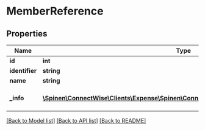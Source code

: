 # MemberReference

## Properties
Name | Type | Description | Notes
------------ | ------------- | ------------- | -------------
**id** | **int** |  | [optional] 
**identifier** | **string** |  | [optional] 
**name** | **string** |  | [optional] 
**_info** | [**\Spinen\ConnectWise\Clients\Expense\Spinen\ConnectWise\Clients\Expense\Model\Metadata**](Metadata.md) | Metadata of the entity | [optional] 

[[Back to Model list]](../README.md#documentation-for-models) [[Back to API list]](../README.md#documentation-for-api-endpoints) [[Back to README]](../README.md)


